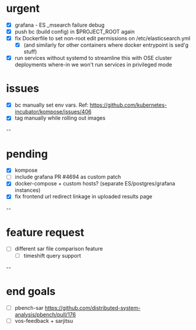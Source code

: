 # urgent

- [x] grafana - ES _msearch failure debug
- [x] push bc (build config) in $PROJECT_ROOT again
- [x] fix Dockerfile to set non-root edit permissions on /etc/elasticsearch.yml
  - [x] (and similarly for other containers where docker entrypoint is sed'g stuff) 
- [x] run services without systemd to streamline this with OSE cluster deployments where-in we won't run services in privileged mode 

# issues

- [x] bc manually set env vars. Ref: https://github.com/kubernetes-incubator/kompose/issues/406
- [x] tag manually while rolling out images

--

# pending

- [x] kompose
- [ ] include grafana PR #4694 as custom patch
- [x] docker-compose + custom hosts? (separate ES/postgres/grafana instances)
- [x] fix frontend url redirect linkage in uploaded results page

--

# feature request

- [ ] different sar file comparison feature
  - [ ] timeshift query support

--

# end goals

- [ ] pbench-sar https://github.com/distributed-system-analysis/pbench/pull/176
- [ ] vos-feedback + sarjitsu
